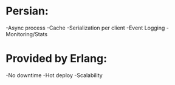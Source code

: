 # Persian:
-Async process
-Cache
-Serialization per client
-Event Logging
-Monitoring/Stats

# Provided by Erlang:
-No downtime
-Hot deploy
-Scalability
